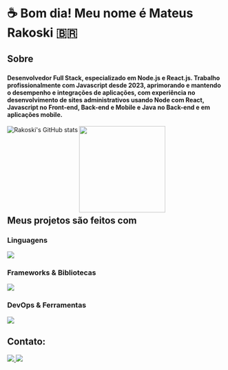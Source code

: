 <h1 align="left">☕ Bom dia! Meu nome é Mateus Rakoski 🇧🇷</h1>

###

<h2 align="left">Sobre</h2>

###

<h4>
  Desenvolvedor Full Stack, especializado em Node.js e React.js. 
  Trabalho profissionalmente com Javascript desde 2023, aprimorando e mantendo o desempenho e integrações de aplicações, 
  com experiência no desenvolvimento de sites administrativos usando Node com React, Javascript no Front-end, Back-end e Mobile e
  Java no Back-end e em aplicações mobile.
</h4>
<img align="left" src="https://github-readme-stats.vercel.app/api?username=Rakoski&show_icons=true&theme=dark" alt="Rakoski's GitHub stats">
<img align="left" src="https://github-readme-stats.vercel.app/api/top-langs/?username=Rakoski&layout=compact&hide=html,css,c%2B%2B,c%23,cmake&theme=dark" height="200">

###

<p>‎ </p>
<p>‎ </p>
<p>‎ </p>
<p>‎ </p>
<p>‎ </p>
<p>‎ </p>
<div>
  <h2>Meus projetos são feitos com</h2>
</div>

###

<strong><h3>Linguagens</h3></strong>

<div align="left">
  <img src="https://skillicons.dev/icons?i=javascript,typescript,python,java,dart" />
</div>

<strong><h3>Frameworks & Bibliotecas</h3></strong>

<div align="left">
  <img src="https://skillicons.dev/icons?i=jquery,graphql,react,flutter,nodejs,sequelize,spring" />
</div>

<strong><h3>DevOps & Ferramentas</h3></strong>

<div align="left">
  <img src="https://skillicons.dev/icons?i=git,docker,mongodb,idea,vscode,linux,aws,mysql" />
</div>

<h2 align="left">Contato:</h2>

<div style="display: inline_block">
    <a href="mailto:mastrakoski@gmail.com">
        <img src="https://img.shields.io/badge/-Gmail-%23333?style=for-the-badge&logo=gmail&logoColor=white" target="_blank">
    </a>
    <a href="https://www.linkedin.com/in/mateus-rakoski/" target="_blank">
        <img src="https://img.shields.io/badge/-LinkedIn-%230077B5?style=for-the-badge&logo=linkedin&logoColor=white" target="_blank">
    </a>
</div>
